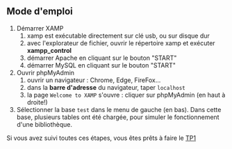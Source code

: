 ## Mode d'emploi
1. Démarrer XAMP
   1. xamp est exécutable directement sur clé usb, ou sur disque dur
   2. avec l'explorateur de fichier, ouvrir le répertoire xamp et exécuter **xampp_control**
   3. démarrer Apache en cliquant sur le bouton "START" 
   4. démarrer MySQL en cliquant sur le bouton "START" 
2. Ouvrir phpMyAdmin
   1. ouvrir un navigateur : Chrome, Edge, FireFox... 
   2. dans la **barre d'adresse** du navigateur, taper  `localhost`
   3. la page `Welcome to XAMP` s'ouvre : cliquer sur phpMyAdmin (en haut à droite!)
3. Sélectionner la base `test` dans le menu de gauche (en bas). Dans cette base, plusieurs tables ont été chargée, pour simuler le fonctionnement d'une bibliothèque.

Si vous avez suivi toutes ces étapes, vous êtes prêts à faire le [TP1](https://github.com/thfruchart/tnsi-2020/blob/master/BDD/Chap1/TP1.md)
   
  
  
